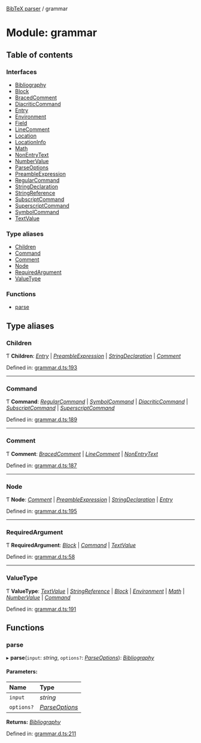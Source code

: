 [BibTeX parser](../README.md) / grammar

# Module: grammar

## Table of contents

### Interfaces

- [Bibliography](../interfaces/grammar.bibliography.md)
- [Block](../interfaces/grammar.block.md)
- [BracedComment](../interfaces/grammar.bracedcomment.md)
- [DiacriticCommand](../interfaces/grammar.diacriticcommand.md)
- [Entry](../interfaces/grammar.entry.md)
- [Environment](../interfaces/grammar.environment.md)
- [Field](../interfaces/grammar.field.md)
- [LineComment](../interfaces/grammar.linecomment.md)
- [Location](../interfaces/grammar.location.md)
- [LocationInfo](../interfaces/grammar.locationinfo.md)
- [Math](../interfaces/grammar.math.md)
- [NonEntryText](../interfaces/grammar.nonentrytext.md)
- [NumberValue](../interfaces/grammar.numbervalue.md)
- [ParseOptions](../interfaces/grammar.parseoptions.md)
- [PreambleExpression](../interfaces/grammar.preambleexpression.md)
- [RegularCommand](../interfaces/grammar.regularcommand.md)
- [StringDeclaration](../interfaces/grammar.stringdeclaration.md)
- [StringReference](../interfaces/grammar.stringreference.md)
- [SubscriptCommand](../interfaces/grammar.subscriptcommand.md)
- [SuperscriptCommand](../interfaces/grammar.superscriptcommand.md)
- [SymbolCommand](../interfaces/grammar.symbolcommand.md)
- [TextValue](../interfaces/grammar.textvalue.md)

### Type aliases

- [Children](grammar.md#children)
- [Command](grammar.md#command)
- [Comment](grammar.md#comment)
- [Node](grammar.md#node)
- [RequiredArgument](grammar.md#requiredargument)
- [ValueType](grammar.md#valuetype)

### Functions

- [parse](grammar.md#parse)

## Type aliases

### Children

Ƭ **Children**: [*Entry*](../interfaces/grammar.entry.md) \| [*PreambleExpression*](../interfaces/grammar.preambleexpression.md) \| [*StringDeclaration*](../interfaces/grammar.stringdeclaration.md) \| [*Comment*](grammar.md#comment)

Defined in: [grammar.d.ts:193](https://github.com/retorquere/bibtex-parser/blob/master/grammar.d.ts#L193)

___

### Command

Ƭ **Command**: [*RegularCommand*](../interfaces/grammar.regularcommand.md) \| [*SymbolCommand*](../interfaces/grammar.symbolcommand.md) \| [*DiacriticCommand*](../interfaces/grammar.diacriticcommand.md) \| [*SubscriptCommand*](../interfaces/grammar.subscriptcommand.md) \| [*SuperscriptCommand*](../interfaces/grammar.superscriptcommand.md)

Defined in: [grammar.d.ts:189](https://github.com/retorquere/bibtex-parser/blob/master/grammar.d.ts#L189)

___

### Comment

Ƭ **Comment**: [*BracedComment*](../interfaces/grammar.bracedcomment.md) \| [*LineComment*](../interfaces/grammar.linecomment.md) \| [*NonEntryText*](../interfaces/grammar.nonentrytext.md)

Defined in: [grammar.d.ts:187](https://github.com/retorquere/bibtex-parser/blob/master/grammar.d.ts#L187)

___

### Node

Ƭ **Node**: [*Comment*](grammar.md#comment) \| [*PreambleExpression*](../interfaces/grammar.preambleexpression.md) \| [*StringDeclaration*](../interfaces/grammar.stringdeclaration.md) \| [*Entry*](../interfaces/grammar.entry.md)

Defined in: [grammar.d.ts:195](https://github.com/retorquere/bibtex-parser/blob/master/grammar.d.ts#L195)

___

### RequiredArgument

Ƭ **RequiredArgument**: [*Block*](../interfaces/grammar.block.md) \| [*Command*](grammar.md#command) \| [*TextValue*](../interfaces/grammar.textvalue.md)

Defined in: [grammar.d.ts:58](https://github.com/retorquere/bibtex-parser/blob/master/grammar.d.ts#L58)

___

### ValueType

Ƭ **ValueType**: [*TextValue*](../interfaces/grammar.textvalue.md) \| [*StringReference*](../interfaces/grammar.stringreference.md) \| [*Block*](../interfaces/grammar.block.md) \| [*Environment*](../interfaces/grammar.environment.md) \| [*Math*](../interfaces/grammar.math.md) \| [*NumberValue*](../interfaces/grammar.numbervalue.md) \| [*Command*](grammar.md#command)

Defined in: [grammar.d.ts:191](https://github.com/retorquere/bibtex-parser/blob/master/grammar.d.ts#L191)

## Functions

### parse

▸ **parse**(`input`: *string*, `options?`: [*ParseOptions*](../interfaces/grammar.parseoptions.md)): [*Bibliography*](../interfaces/grammar.bibliography.md)

#### Parameters:

Name | Type |
:------ | :------ |
`input` | *string* |
`options?` | [*ParseOptions*](../interfaces/grammar.parseoptions.md) |

**Returns:** [*Bibliography*](../interfaces/grammar.bibliography.md)

Defined in: [grammar.d.ts:211](https://github.com/retorquere/bibtex-parser/blob/master/grammar.d.ts#L211)
